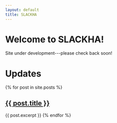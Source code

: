 ```yaml
---
layout: default
title: SLACKHA
---
```


# Welcome to SLACKHA!

Site under development---please check back soon!

# Updates

{% for post in site.posts %}
## <a href="{{ post.url }}">{{ post.title }}</a>
  {{ post.excerpt }}
{% endfor %}
